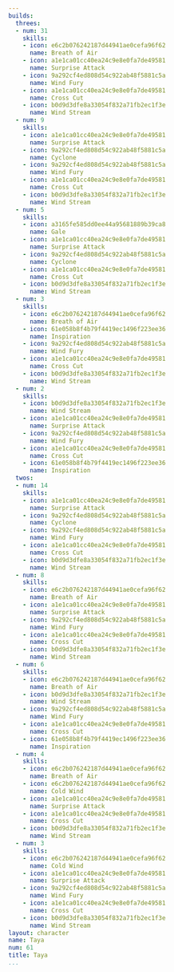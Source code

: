 ```yaml
---
builds:
  threes:
  - num: 31
    skills:
    - icon: e6c2b076242187d44941ae0cefa96f62
      name: Breath of Air
    - icon: a1e1ca01cc40ea24c9e8e0fa7de49581
      name: Surprise Attack
    - icon: 9a292cf4ed808d54c922ab48f5881c5a
      name: Wind Fury
    - icon: a1e1ca01cc40ea24c9e8e0fa7de49581
      name: Cross Cut
    - icon: b0d9d3dfe8a33054f832a71fb2ec1f3e
      name: Wind Stream
  - num: 9
    skills:
    - icon: a1e1ca01cc40ea24c9e8e0fa7de49581
      name: Surprise Attack
    - icon: 9a292cf4ed808d54c922ab48f5881c5a
      name: Cyclone
    - icon: 9a292cf4ed808d54c922ab48f5881c5a
      name: Wind Fury
    - icon: a1e1ca01cc40ea24c9e8e0fa7de49581
      name: Cross Cut
    - icon: b0d9d3dfe8a33054f832a71fb2ec1f3e
      name: Wind Stream
  - num: 5
    skills:
    - icon: a3165fe585dd0ee44a95681889b39ca8
      name: Gale
    - icon: a1e1ca01cc40ea24c9e8e0fa7de49581
      name: Surprise Attack
    - icon: 9a292cf4ed808d54c922ab48f5881c5a
      name: Cyclone
    - icon: a1e1ca01cc40ea24c9e8e0fa7de49581
      name: Cross Cut
    - icon: b0d9d3dfe8a33054f832a71fb2ec1f3e
      name: Wind Stream
  - num: 3
    skills:
    - icon: e6c2b076242187d44941ae0cefa96f62
      name: Breath of Air
    - icon: 61e058b8f4b79f4419ec1496f223ee36
      name: Inspiration
    - icon: 9a292cf4ed808d54c922ab48f5881c5a
      name: Wind Fury
    - icon: a1e1ca01cc40ea24c9e8e0fa7de49581
      name: Cross Cut
    - icon: b0d9d3dfe8a33054f832a71fb2ec1f3e
      name: Wind Stream
  - num: 2
    skills:
    - icon: b0d9d3dfe8a33054f832a71fb2ec1f3e
      name: Wind Stream
    - icon: a1e1ca01cc40ea24c9e8e0fa7de49581
      name: Surprise Attack
    - icon: 9a292cf4ed808d54c922ab48f5881c5a
      name: Wind Fury
    - icon: a1e1ca01cc40ea24c9e8e0fa7de49581
      name: Cross Cut
    - icon: 61e058b8f4b79f4419ec1496f223ee36
      name: Inspiration
  twos:
  - num: 14
    skills:
    - icon: a1e1ca01cc40ea24c9e8e0fa7de49581
      name: Surprise Attack
    - icon: 9a292cf4ed808d54c922ab48f5881c5a
      name: Cyclone
    - icon: 9a292cf4ed808d54c922ab48f5881c5a
      name: Wind Fury
    - icon: a1e1ca01cc40ea24c9e8e0fa7de49581
      name: Cross Cut
    - icon: b0d9d3dfe8a33054f832a71fb2ec1f3e
      name: Wind Stream
  - num: 8
    skills:
    - icon: e6c2b076242187d44941ae0cefa96f62
      name: Breath of Air
    - icon: a1e1ca01cc40ea24c9e8e0fa7de49581
      name: Surprise Attack
    - icon: 9a292cf4ed808d54c922ab48f5881c5a
      name: Wind Fury
    - icon: a1e1ca01cc40ea24c9e8e0fa7de49581
      name: Cross Cut
    - icon: b0d9d3dfe8a33054f832a71fb2ec1f3e
      name: Wind Stream
  - num: 6
    skills:
    - icon: e6c2b076242187d44941ae0cefa96f62
      name: Breath of Air
    - icon: b0d9d3dfe8a33054f832a71fb2ec1f3e
      name: Wind Stream
    - icon: 9a292cf4ed808d54c922ab48f5881c5a
      name: Wind Fury
    - icon: a1e1ca01cc40ea24c9e8e0fa7de49581
      name: Cross Cut
    - icon: 61e058b8f4b79f4419ec1496f223ee36
      name: Inspiration
  - num: 4
    skills:
    - icon: e6c2b076242187d44941ae0cefa96f62
      name: Breath of Air
    - icon: e6c2b076242187d44941ae0cefa96f62
      name: Cold Wind
    - icon: a1e1ca01cc40ea24c9e8e0fa7de49581
      name: Surprise Attack
    - icon: a1e1ca01cc40ea24c9e8e0fa7de49581
      name: Cross Cut
    - icon: b0d9d3dfe8a33054f832a71fb2ec1f3e
      name: Wind Stream
  - num: 3
    skills:
    - icon: e6c2b076242187d44941ae0cefa96f62
      name: Cold Wind
    - icon: a1e1ca01cc40ea24c9e8e0fa7de49581
      name: Surprise Attack
    - icon: 9a292cf4ed808d54c922ab48f5881c5a
      name: Wind Fury
    - icon: a1e1ca01cc40ea24c9e8e0fa7de49581
      name: Cross Cut
    - icon: b0d9d3dfe8a33054f832a71fb2ec1f3e
      name: Wind Stream
layout: character
name: Taya
num: 61
title: Taya
...
```

